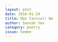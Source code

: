 ```yaml
---
layout: post 
date: 2016-01-24
title: Man Can(not) Be
author: Sennah Yee
category: poetry
issue: homme
---
```

